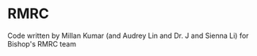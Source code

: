 # RMRC

Code written by Millan Kumar (and Audrey Lin and Dr. J and Sienna Li) for Bishop's RMRC team

